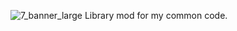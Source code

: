 ![7_banner_large](https://github.com/user-attachments/assets/60309dd6-6616-48f8-88c8-766a1d1dc088)
Library mod for my common code.

